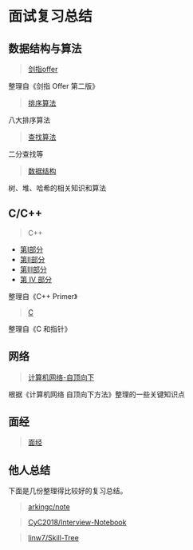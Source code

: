 # 面试复习总结

## 数据结构与算法

> [剑指offer](notes/algorithms/剑指offer.md)

整理自《剑指 Offer 第二版》

> [排序算法](notes/algorithms/排序算法.md)

八大排序算法

> [查找算法](notes/algorithms/查找算法.md)

二分查找等

> [数据结构](notes/algorithms/数据结构.md)

树、堆、哈希的相关知识和算法

## C/C++

> C++

- [第Ⅰ部分](https://guanjunjian.github.io/2017/01/19/study-cpp-primer-summary_1/)
- [第Ⅱ部分](https://guanjunjian.github.io/2017/01/26/study-cpp-primer-summary_2/)
- [第Ⅲ部分](https://guanjunjian.github.io/2017/02/02/study-cpp-primer-summary_3/)
- [第 IV 部分](https://guanjunjian.github.io/2017/02/09/study-cpp-primer-summary_4/)

整理自《C++ Primer》

> [C](https://guanjunjian.github.io/2017/01/09/study-pointers-on-c-summary/)

整理自《C 和指针》

## 网络

> [计算机网络-自顶向下](notes/network/Computer-Networking-Top-Down.md)

根据《计算机网络 自顶向下方法》整理的一些关键知识点

## 面经

> [面经](notes/interview/面经.md)

## 他人总结

下面是几份整理得比较好的复习总结。

> [arkingc/note](https://github.com/arkingc/note)

> [CyC2018/Interview-Notebook](https://github.com/CyC2018/Interview-Notebook)

> [linw7/Skill-Tree](https://github.com/linw7/Skill-Tree)
